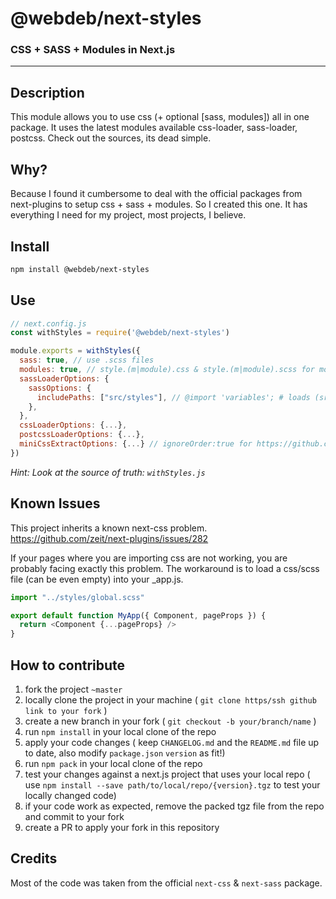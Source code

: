 # @webdeb/next-styles

### CSS + SASS + Modules in Next.js

---

## Description

This module allows you to use css (+ optional [sass, modules]) all in one package.
It uses the latest modules available css-loader, sass-loader, postcss. Check out the sources, its dead simple.

## Why?

Because I found it cumbersome to deal with the official packages from next-plugins to setup css + sass + modules.
So I created this one. It has everything I need for my project, most projects, I believe.

## Install

```sh
npm install @webdeb/next-styles
```

## Use

```js
// next.config.js
const withStyles = require('@webdeb/next-styles')

module.exports = withStyles({
  sass: true, // use .scss files
  modules: true, // style.(m|module).css & style.(m|module).scss for module files
  sassLoaderOptions: {
    sassOptions: {
      includePaths: ["src/styles"], // @import 'variables'; # loads (src/styles/varialbes.scss), you got it..
    },
  },
  cssLoaderOptions: {...},
  postcssLoaderOptions: {...},
  miniCssExtractOptions: {...} // ignoreOrder:true for https://github.com/webpack-contrib/mini-css-extract-plugin/issues/250#issuecomment-544898772
})
```

_Hint: Look at the source of truth: `withStyles.js`_

## Known Issues

This project inherits a known next-css problem. https://github.com/zeit/next-plugins/issues/282

If your pages where you are importing css are not working, you are probably facing exactly this problem. The workaround is to load a css/scss file (can be even empty) into your \_app.js.

```js
import "../styles/global.scss"

export default function MyApp({ Component, pageProps }) {
  return <Component {...pageProps} />
}
```

## How to contribute

1. fork the project `~master`
1. locally clone the project in your machine ( `git clone https/ssh github link to your fork` )
1. create a new branch in your fork ( `git checkout -b your/branch/name` )
1. run `npm install` in your local clone of the repo
1. apply your code changes ( keep `CHANGELOG.md` and the `README.md` file up to date, also modify `package.json` `version` as fit!)
1. run `npm pack` in your local clone of the repo
1. test your changes against a next.js project that uses your local repo ( use `npm install --save path/to/local/repo/{version}.tgz` to test your locally changed code)
1. if your code work as expected, remove the packed tgz file from the repo and commit to your fork
1. create a PR to apply your fork in this repository

## Credits

Most of the code was taken from the official `next-css` & `next-sass` package.

